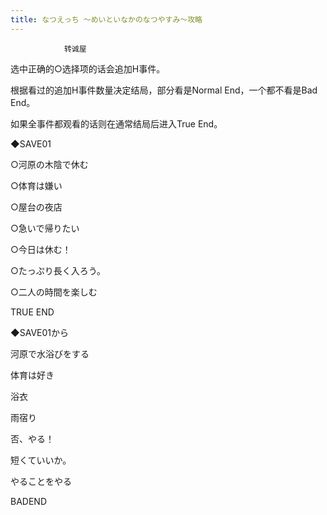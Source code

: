 ```yaml
---
title: なつえっち ～めいといなかのなつやすみ～攻略
---
```


                转诚屋



选中正确的○选择项的话会追加H事件。

根据看过的追加H事件数量决定结局，部分看是Normal End，一个都不看是Bad End。

如果全事件都观看的话则在通常结局后进入True End。



◆SAVE01

○河原の木陰で休む

○体育は嫌い

○屋台の夜店

○急いで帰りたい

○今日は休む！

○たっぷり長く入ろう。

○二人の時間を楽しむ

TRUE END



◆SAVE01から

河原で水浴びをする

体育は好き

浴衣

雨宿り

否、やる！

短くていいか。

やることをやる

BADEND


              
